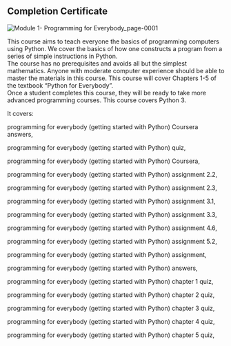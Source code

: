## Completion Certificate

![Module 1- Programming for Everybody_page-0001](https://github.com/Sayan-Dutta-1/Programming-for-Everybody-Getting-Started-with-Python----Coursera/assets/113238898/59210f97-2076-4179-b8ca-b6a9107d2a22)


This course aims to teach everyone the basics of programming computers using Python. 
We cover the basics of how one constructs a program from a series of simple instructions in Python.  
The course has no prerequisites and avoids all but the simplest mathematics. 
Anyone with moderate computer experience should be able to master the materials in this course. 
This course will cover Chapters 1-5 of the textbook “Python for Everybody”.  
Once a student completes this course, they will be ready to take more advanced programming courses.
This course covers Python 3.

It covers:

programming for everybody (getting started with Python) Coursera answers,

programming for everybody (getting started with Python) quiz,

programming for everybody (getting started with Python) Coursera,

programming for everybody (getting started with Python) assignment 2.2,

programming for everybody (getting started with Python) assignment 2.3,

programming for everybody (getting started with Python) assignment 3.1,

programming for everybody (getting started with Python) assignment 3.3,

programming for everybody (getting started with Python) assignment 4.6,

programming for everybody (getting started with Python) assignment 5.2,

programming for everybody (getting started with Python) assignment,

programming for everybody (getting started with Python) answers,

programming for everybody (getting started with Python) chapter 1 quiz,

programming for everybody (getting started with Python) chapter 2 quiz,

programming for everybody (getting started with Python) chapter 3 quiz,

programming for everybody (getting started with Python) chapter 4 quiz,

programming for everybody (getting started with Python) chapter 5 quiz,

